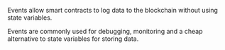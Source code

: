Events allow smart contracts to log data to the blockchain without using state variables.

Events are commonly used for debugging, monitoring and a cheap alternative to state variables for storing data.